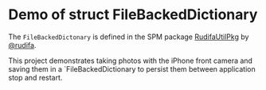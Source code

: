 #  Demo of struct FileBackedDictionary

The `FileBackedDictonary` is defined in the SPM package [RudifaUtilPkg](https://github.com/rudifa/RudifaUtilPkg) by [@rudifa](https://github.com/rudifa).


This project demonstrates taking photos with the iPhone front camera and saving them in a `FileBackedDictionary to persist
them between application stop and restart.

